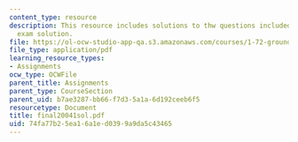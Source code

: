 ```yaml
---
content_type: resource
description: This resource includes solutions to thw questions included in the final
  exam solution.
file: https://ol-ocw-studio-app-qa.s3.amazonaws.com/courses/1-72-groundwater-hydrology-fall-2005/74fa77b25ea16a1ed0399a9da5c43465_final20041sol.pdf
file_type: application/pdf
learning_resource_types:
- Assignments
ocw_type: OCWFile
parent_title: Assignments
parent_type: CourseSection
parent_uid: b7ae3287-bb66-f7d3-5a1a-6d192ceeb6f5
resourcetype: Document
title: final20041sol.pdf
uid: 74fa77b2-5ea1-6a1e-d039-9a9da5c43465
---
```

